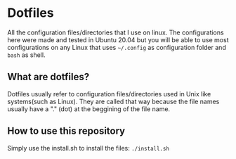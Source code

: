# Dotfiles
All the configuration files/directories that I use on linux. The configurations here were made and tested in Ubuntu 20.04 but you will be able to use most configurations on any Linux that uses `~/.config` as configuration folder and `bash` as shell.

## What are dotfiles?
Dotfiles usually refer to configuration files/directories used in Unix like systems(such as Linux). They are called that way because the file names usually have a "." (dot) at the beggining of the file name.

## How to use this repository
Simply use the install.sh to install the files:
`./install.sh`
